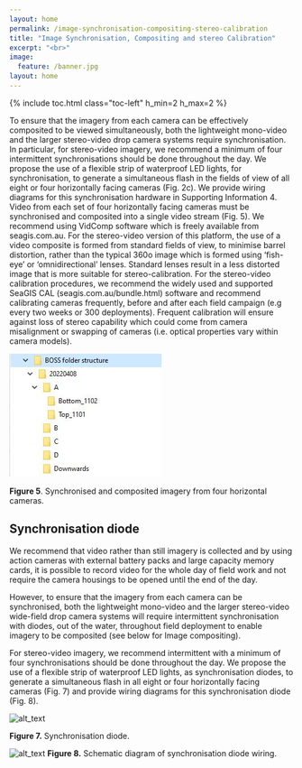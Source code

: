 ```yaml
---
layout: home
permalink: /image-synchronisation-compositing-stereo-calibration
title: "Image Synchronisation, Compositing and stereo Calibration"
excerpt: "<br>"
image:
  feature: /banner.jpg
layout: home
---
```

{% include toc.html class="toc-left" h_min=2 h_max=2 %}

To ensure that the imagery from each camera can be effectively composited to be viewed simultaneously, both the lightweight mono-video and the larger stereo-video drop camera systems require synchronisation. In particular, for stereo-video imagery, we recommend a minimum of four intermittent synchronisations should be done throughout the day. We propose the use of a flexible strip of waterproof LED lights, for synchronisation, to generate a simultaneous flash in the fields of view of all eight or four horizontally facing cameras (Fig. 2c). We provide wiring diagrams for this synchronisation hardware in Supporting Information 4. Video from each set of four horizontally facing cameras must be synchronised and composited into a single video stream (Fig. 5). We recommend using VidComp software which is freely available from seagis.com.au. For the stereo-video version of this platform, the use of a video composite is formed from standard fields of view, to minimise barrel distortion, rather than the typical 360o image which is formed using ‘fish-eye’ or ‘omnidirectional’ lenses. Standard lenses result in a less distorted image that is more suitable for stereo-calibration. For the stereo-video calibration procedures, we recommend the widely used and supported SeaGIS CAL (seagis.com.au/bundle.html) software and recommend calibrating cameras frequently, before and after each field campaign (e.g every two weeks or 300 deployments). Frequent calibration will ensure against loss of stereo capability which could come from camera misalignment or swapping of cameras (i.e. optical properties vary within camera models). 

![alt_text](images/figure5.png "image_tooltip")

**Figure 5**. Synchronised and composited imagery from four horizontal cameras.

## Synchronisation diode

We recommend that video rather than still imagery is collected and by using action cameras with external battery packs and large capacity memory cards, it is possible to record video for the whole day of field work and not require the camera housings to be opened until the end of the day. 

However, to ensure that the imagery from each camera can be synchronised, both the lightweight mono-video and the larger stereo-video wide-field drop camera systems will require intermittent synchronisation with diodes, out of the water, throughout field deployment to enable imagery to be composited (see below for Image compositing). 

For stereo-video imagery, we recommend intermittent with a minimum of four synchronisations should be done throughout the day. We propose the use of a flexible strip of waterproof LED lights, as synchronisation diodes, to generate a simultaneous flash in all eight or four horizontally facing cameras (Fig. 7) and provide wiring diagrams for this synchronisation diode (Fig. 8).


![alt_text](images/image1.jpg "image_tooltip")

**Figure 7.** Synchronisation diode.


![alt_text](images/image2.png "image_tooltip")
**Figure 8.** Schematic diagram of synchronisation diode wiring.
